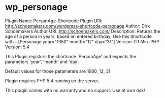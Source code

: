 # wp_personage

Plugin Name: PersonAge-Shortcode 
Plugin URI: http://schoemakers.com/wordpress-shortcode-personage 
Author: Dirk Schoemakers 
Author URI: http://schoemakers.com/ 
Description: Returns the age of a person in years, based on entered birthday. Use this Shortcode with - [Personage year="1980" month="12" day="31"] 
Version: 0.1 
Min. PHP Version: 5.4 

This Plugin registers the shortcode 'PersonAge' and expects the parameters 'year', 'month' and 'day'.

Default values for those parameters are 1980, 12, 31


Plugin requires PHP 5.4 running on the server.

This plugin comes with no warranty and no support. Use at own risk!

